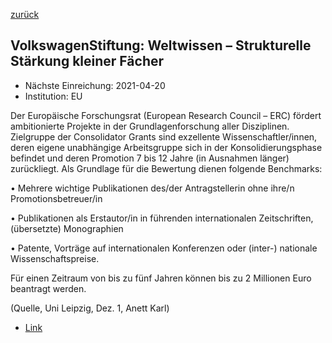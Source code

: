 [zurück](/)

## VolkswagenStiftung: Weltwissen – Strukturelle Stärkung kleiner Fächer

* Nächste Einreichung: 2021-04-20
* Institution: EU

Der Europäische Forschungsrat (European Research Council – ERC) fördert ambitionierte Projekte in der Grundlagenforschung aller Disziplinen. Zielgruppe der Consolidator Grants sind exzellente Wissenschaftler/innen, deren eigene unabhängige Arbeitsgruppe sich in der Konsolidierungsphase befindet und deren Promotion 7 bis 12 Jahre (in Ausnahmen länger) zurückliegt. Als Grundlage für die Bewertung dienen folgende Benchmarks:

•           Mehrere wichtige Publikationen des/der Antragstellerin ohne ihre/n Promotionsbetreuer/in

•           Publikationen als Erstautor/in in führenden internationalen Zeitschriften, (übersetzte) Monographien

•           Patente, Vorträge auf internationalen Konferenzen oder (inter-) nationale Wissenschaftspreise.

Für einen Zeitraum von bis zu fünf Jahren können bis zu 2 Millionen Euro beantragt werden.

(Quelle, Uni Leipzig, Dez. 1, Anett Karl)

* [Link](https://ec.europa.eu/info/funding-tenders/opportunities/portal/screen/opportunities/topic-details/erc-2021-cog)
